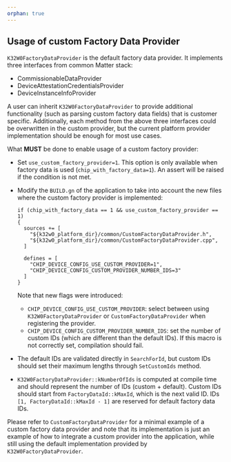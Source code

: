 ```yaml
---
orphan: true
---
```


## Usage of custom Factory Data Provider

`K32W0FactoryDataProvider` is the default factory data provider. It implements
three interfaces from common Matter stack:

-   CommissionableDataProvider
-   DeviceAttestationCredentialsProvider
-   DeviceInstanceInfoProvider

A user can inherit `K32W0FactoryDataProvider` to provide additional
functionality (such as parsing custom factory data fields) that is customer
specific. Additionally, each method from the above three interfaces could be
overwritten in the custom provider, but the current platform provider
implementation should be enough for most use cases.

What **MUST** be done to enable usage of a custom factory provider:

-   Set `use_custom_factory_provider=1`. This option is only available when
    factory data is used (`chip_with_factory_data=1`). An assert will be raised
    if the condition is not met.
-   Modify the `BUILD.gn` of the application to take into account the new files
    where the custom factory provider is implemented:

    ```
    if (chip_with_factory_data == 1 && use_custom_factory_provider == 1)
    {
      sources += [
        "${k32w0_platform_dir}/common/CustomFactoryDataProvider.h",
        "${k32w0_platform_dir}/common/CustomFactoryDataProvider.cpp",
      ]

      defines = [
        "CHIP_DEVICE_CONFIG_USE_CUSTOM_PROVIDER=1",
        "CHIP_DEVICE_CONFIG_CUSTOM_PROVIDER_NUMBER_IDS=3"
      ]
    }
    ```

    Note that new flags were introduced:

    -   `CHIP_DEVICE_CONFIG_USE_CUSTOM_PROVIDER`: select between using
        `K32W0FactoryDataProvider` or `CustomFactoryDataProvider` when
        registering the provider.
    -   `CHIP_DEVICE_CONFIG_CUSTOM_PROVIDER_NUMBER_IDS`: set the number of
        custom IDs (which are different than the default IDs). If this macro is
        not correctly set, compilation should fail.

-   The default IDs are validated directly in `SearchForId`, but custom IDs
    should set their maximum lengths through `SetCustomIds` method.
-   `K32W0FactoryDataProvider::kNumberOfIds` is computed at compile time and
    should represent the number of IDs (custom + default). Custom IDs should
    start from `FactoryDataId::kMaxId`, which is the next valid ID. IDs
    `[1, FactoryDataId::kMaxId - 1]` are reserved for default factory data IDs.

Please refer to `CustomFactoryDataProvider` for a minimal example of a custom
factory data provider and note that its implementation is just an example of how
to integrate a custom provider into the application, while still using the
default implementation provided by `K32W0FactoryDataProvider`.
